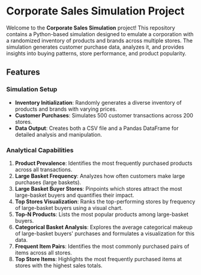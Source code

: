 # Corporate Sales Simulation Project

Welcome to the **Corporate Sales Simulation** project! This repository contains a Python-based simulation designed to emulate a corporation with a randomized inventory of products and brands across multiple stores. The simulation generates customer purchase data, analyzes it, and provides insights into buying patterns, store performance, and product popularity.

## Features

### Simulation Setup
- **Inventory Initialization**: Randomly generates a diverse inventory of products and brands with varying prices.
- **Customer Purchases**: Simulates 500 customer transactions across 200 stores.
- **Data Output**: Creates both a CSV file and a Pandas DataFrame for detailed analysis and manipulation.

### Analytical Capabilities
1. **Product Prevalence**: Identifies the most frequently purchased products across all transactions.
2. **Large Basket Frequency**: Analyzes how often customers make large purchases (large baskets).
3. **Large Basket Buyer Stores**: Pinpoints which stores attract the most large-basket buyers and quantifies their impact.
4. **Top Stores Visualization**: Ranks the top-performing stores by frequency of large-basket buyers using a visual chart.
5. **Top-N Products**: Lists the most popular products among large-basket buyers.
6. **Categorical Basket Analysis**: Explores the average categorical makeup of large-basket buyers' purchases and formulates a visualization for this data.
7. **Frequent Item Pairs**: Identifies the most commonly purchased pairs of items across all stores.
8. **Top Store Items**: Highlights the most frequently purchased items at stores with the highest sales totals.
